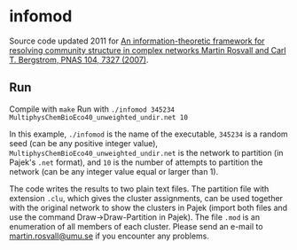 # infomod
 Source code updated 2011 for [An information-theoretic framework for resolving community structure in complex networks Martin Rosvall and Carl T. Bergstrom,  PNAS 104, 7327 (2007)](http://dx.doi.org/10.1073/pnas.0611034104).

## Run

Compile with `make` 
Run with `./infomod 345234 MultiphysChemBioEco40_unweighted_undir.net 10`  

In this example, `./infomod` is the name of the executable, `345234` is a random seed (can be any positive integer value), `MultiphysChemBioEco40_unweighted_undir.net` is the network to partition (in Pajek's `.net` format), and `10` is the number of attempts to partition the network (can be any integer value equal or larger than 1).   

The code writes the results to two plain text files. The partition file with extension `.clu`, which gives the cluster assignments, can be used together with the original network to show the clusters in Pajek (import both files and use the command Draw->Draw-Partition in Pajek). The file `.mod` is an enumeration of all members of each cluster. Please send an e-mail to martin.rosvall@umu.se if you encounter any problems.

